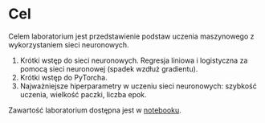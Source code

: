 # Cel

Celem laboratorium jest przedstawienie podstaw uczenia maszynowego z 
wykorzystaniem sieci neuronowych.

1. Krótki wstęp do sieci neuronowych. Regresja liniowa i logistyczna za pomocą 
   sieci neuronowej (spadek wzdłuż gradientu).
2. Krótki wstęp do PyTorcha.
3. Najważniejsze hiperparametry w uczeniu sieci neuronowych: szybkość uczenia, wielkość paczki, liczba epok.

Zawartość laboratorium dostępna jest w [notebooku](lab_3.ipynb).
